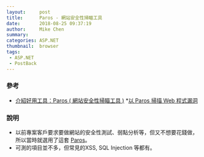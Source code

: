```yaml
---
layout:     post
title:      Paros - 網站安全性掃瞄工具
date:       2018-08-25 09:37:19
author:     Mike Chen
summary:    
categories: ASP.NET
thumbnail:  browser
tags:
 - ASP.NET
 - PostBack
---
```


### 參考
* [介紹好用工具：Paros ( 網站安全性掃瞄工具 )](https://blog.miniasp.com/post/2008/12/15/Useful-tool-Paros-web-application-security-assessment.aspx)
*[以 Paros 掃描 Web 程式漏洞](https://www.openfoundry.org/index.php?option=com_content&task=view&id=8385&Itemid=4%3bisletter=1)


### 說明
* 以前專案客戶要求要做網站的安全性測試、弱點分析等，但又不想要花錢做，所以當時就選用了這套 [Paros](https://sourceforge.net/projects/paros/)。
* 可測的項目並不多，但常見的XSS, SQL Injection 等都有。